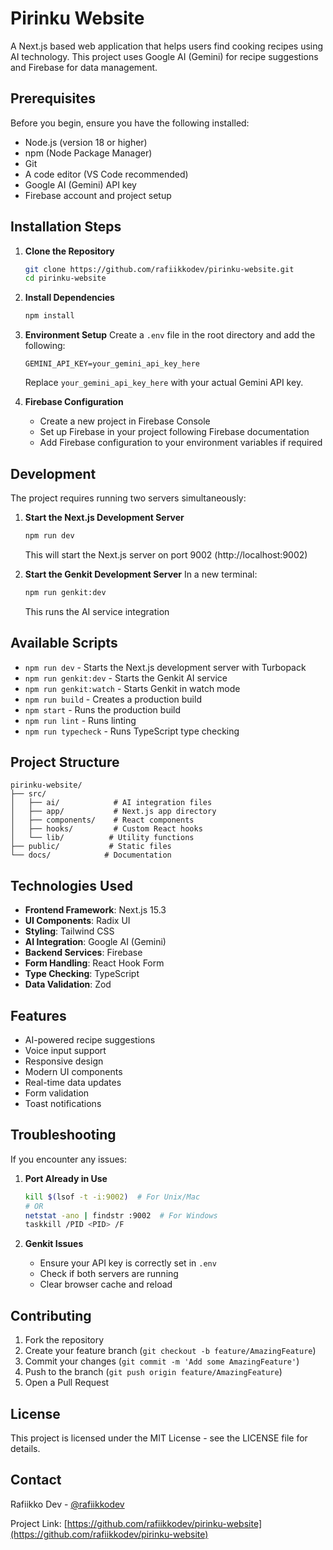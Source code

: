 # Pirinku Website

A Next.js based web application that helps users find cooking recipes using AI technology. This project uses Google AI (Gemini) for recipe suggestions and Firebase for data management.

## Prerequisites

Before you begin, ensure you have the following installed:

- Node.js (version 18 or higher)
- npm (Node Package Manager)
- Git
- A code editor (VS Code recommended)
- Google AI (Gemini) API key
- Firebase account and project setup

## Installation Steps

1. **Clone the Repository**

   ```bash
   git clone https://github.com/rafiikkodev/pirinku-website.git
   cd pirinku-website
   ```

2. **Install Dependencies**

   ```bash
   npm install
   ```

3. **Environment Setup**
   Create a `.env` file in the root directory and add the following:

   ```
   GEMINI_API_KEY=your_gemini_api_key_here
   ```

   Replace `your_gemini_api_key_here` with your actual Gemini API key.

4. **Firebase Configuration**
   - Create a new project in Firebase Console
   - Set up Firebase in your project following Firebase documentation
   - Add Firebase configuration to your environment variables if required

## Development

The project requires running two servers simultaneously:

1. **Start the Next.js Development Server**

   ```bash
   npm run dev
   ```

   This will start the Next.js server on port 9002 (http://localhost:9002)

2. **Start the Genkit Development Server**
   In a new terminal:
   ```bash
   npm run genkit:dev
   ```
   This runs the AI service integration

## Available Scripts

- `npm run dev` - Starts the Next.js development server with Turbopack
- `npm run genkit:dev` - Starts the Genkit AI service
- `npm run genkit:watch` - Starts Genkit in watch mode
- `npm run build` - Creates a production build
- `npm start` - Runs the production build
- `npm run lint` - Runs linting
- `npm run typecheck` - Runs TypeScript type checking

## Project Structure

```
pirinku-website/
├── src/
│   ├── ai/            # AI integration files
│   ├── app/           # Next.js app directory
│   ├── components/    # React components
│   ├── hooks/         # Custom React hooks
│   └── lib/          # Utility functions
├── public/           # Static files
└── docs/            # Documentation
```

## Technologies Used

- **Frontend Framework**: Next.js 15.3
- **UI Components**: Radix UI
- **Styling**: Tailwind CSS
- **AI Integration**: Google AI (Gemini)
- **Backend Services**: Firebase
- **Form Handling**: React Hook Form
- **Type Checking**: TypeScript
- **Data Validation**: Zod

## Features

- AI-powered recipe suggestions
- Voice input support
- Responsive design
- Modern UI components
- Real-time data updates
- Form validation
- Toast notifications

## Troubleshooting

If you encounter any issues:

1. **Port Already in Use**

   ```bash
   kill $(lsof -t -i:9002)  # For Unix/Mac
   # OR
   netstat -ano | findstr :9002  # For Windows
   taskkill /PID <PID> /F
   ```

2. **Genkit Issues**
   - Ensure your API key is correctly set in `.env`
   - Check if both servers are running
   - Clear browser cache and reload

## Contributing

1. Fork the repository
2. Create your feature branch (`git checkout -b feature/AmazingFeature`)
3. Commit your changes (`git commit -m 'Add some AmazingFeature'`)
4. Push to the branch (`git push origin feature/AmazingFeature`)
5. Open a Pull Request

## License

This project is licensed under the MIT License - see the LICENSE file for details.

## Contact

Rafiikko Dev - [@rafiikkodev](https://github.com/rafiikkodev)

Project Link: [https://github.com/rafiikkodev/pirinku-website](https://github.com/rafiikkodev/pirinku-website)
